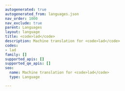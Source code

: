 ```yaml
---
autogenerated: true
autogenerated_from: languages.json
nav_order: 1000
nav_exclude: true
parent: Languages
layout: language
title: <code>lad</code>
description: Machine translation for <code>lad</code>
codes:
- lad
family: []
supported_apis: []
supported_qe_apis: []
seo:
  name: Machine translation for <code>lad</code>
  type: Language

---
```


